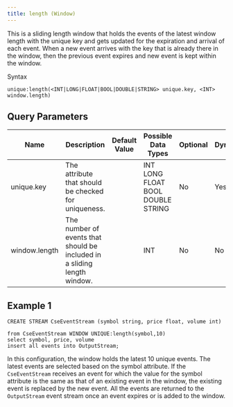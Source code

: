 ```yaml
---
title: length (Window)
---
```


This is a sliding length window that holds the events of the latest window length with the unique key and gets updated for the expiration and arrival of each event. When a new event arrives with the key that is already there in the window, then the previous event expires and new event is kept within the window.

Syntax

    unique:length(<INT|LONG|FLOAT|BOOL|DOUBLE|STRING> unique.key, <INT> window.length)

## Query Parameters

| Name          | Description                                                              | Default Value | Possible Data Types               | Optional | Dynamic |
|---------------|--------------------------------------------------------------------------|---------------|-----------------------------------|----------|---------|
| unique.key    | The attribute that should be checked for uniqueness.                     |               | INT LONG FLOAT BOOL DOUBLE STRING | No       | Yes     |
| window.length | The number of events that should be included in a sliding length window. |               | INT                               | No       | No      |

## Example 1

    CREATE STREAM CseEventStream (symbol string, price float, volume int)

    from CseEventStream WINDOW UNIQUE:length(symbol,10)
    select symbol, price, volume
    insert all events into OutputStream;

In this configuration, the window holds the latest 10 unique events. The latest events are selected based on the symbol attribute. If the `CseEventStream` receives an event for which the value for the symbol attribute is the same as that of an existing event in the window, the existing event is replaced by the new event. All the events are returned to the `OutputStream` event stream once an event expires or is added to the window.
